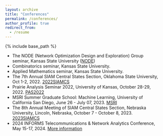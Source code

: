 ```yaml
---
layout: archive
title: "Conferences"
permalink: /conferences/
author_profile: true
redirect_from:
  - /resume
---
```


{% include base_path %}

- The NODE (Network Optimization Design and Exploration) Group seminar, Kansas State University ([NODE](https://www.math.ksu.edu/research/centers-groups/node-group/))
- Combinatorics seminar, Kansas State University.
- Applied Mathematics seminar, Kansas State University.
- The 7th Annual SIAM Central States Section, Oklahoma State University, Oct 1-2, 2022. [2022SIAMCS](https://www.math.ksu.edu/~pietro/Conferences/2022SIAMCS/2022SIAMCS.html)
- Prairie Analysis Seminar 2022, University of Kansas, October 28-29, 2022. [PAS2022](https://pas2022.ku.edu/)
- MSRI Summer Graduate School: Machine Learning, University of California San Diego, June 26 - July 07, 2023. [MSRI](https://www.slmath.org/summer-schools/934)
- The 8th Annual Meeting of SIAM Central States Section, Nebraska University, Lincoln, Nebraska, October 7 - October 8, 2023. [2023SIAMCS](https://www.math.ksu.edu/~pietro/Conferences/2023SIAMCS/2023SIAMCS.html)
- 2024 INFORMS Telecommunications & Network Analytics Conference, May 15-17, 2024. [More information](https://sites.psu.edu/informstna/conference-program/)




